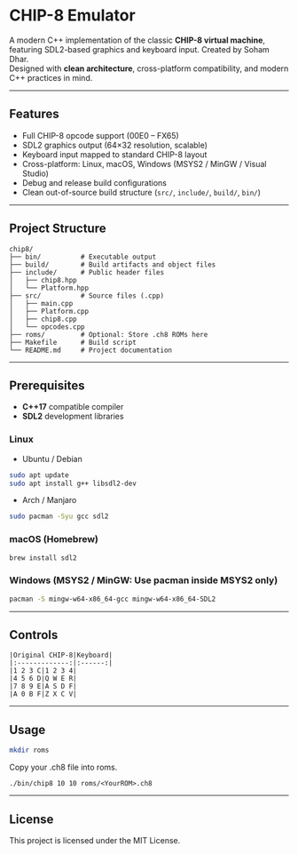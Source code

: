 # CHIP-8 Emulator

A modern C++ implementation of the classic **CHIP-8 virtual machine**, featuring SDL2-based graphics and keyboard input. Created by Soham Dhar.  
Designed with **clean architecture**, cross-platform compatibility, and modern C++ practices in mind.  

---

## Features

- Full CHIP-8 opcode support (00E0 – FX65)  
- SDL2 graphics output (64×32 resolution, scalable)  
- Keyboard input mapped to standard CHIP-8 layout  
- Cross-platform: Linux, macOS, Windows (MSYS2 / MinGW / Visual Studio)  
- Debug and release build configurations  
- Clean out-of-source build structure (`src/`, `include/`, `build/`, `bin/`)  

---

## Project Structure
```
chip8/
├── bin/          # Executable output
├── build/        # Build artifacts and object files
├── include/      # Public header files
│   ├── chip8.hpp
│   └── Platform.hpp
├── src/          # Source files (.cpp)
│   ├── main.cpp
│   ├── Platform.cpp
│   ├── chip8.cpp
│   └── opcodes.cpp
├── roms/         # Optional: Store .ch8 ROMs here
├── Makefile      # Build script
└── README.md     # Project documentation
```
---

## Prerequisites

- **C++17** compatible compiler  
- **SDL2** development libraries  

### Linux

- Ubuntu / Debian
```bash
sudo apt update
sudo apt install g++ libsdl2-dev
```

- Arch / Manjaro
```bash
sudo pacman -Syu gcc sdl2
```

### macOS (Homebrew)
```bash
brew install sdl2
```

### Windows (MSYS2 / MinGW: Use pacman inside MSYS2 only)
```bash
pacman -S mingw-w64-x86_64-gcc mingw-w64-x86_64-SDL2
```
---

## Controls
```
|Original CHIP-8|Keyboard|
|:-------------:|:------:|
|1 2 3 C|1 2 3 4|
|4 5 6 D|Q W E R|
|7 8 9 E|A S D F|
|A 0 B F|Z X C V|
```
---

## Usage
```bash
mkdir roms
```
Copy your .ch8 file into roms.
```
./bin/chip8 10 10 roms/<YourROM>.ch8
```
---

## License
This project is licensed under the MIT License.
